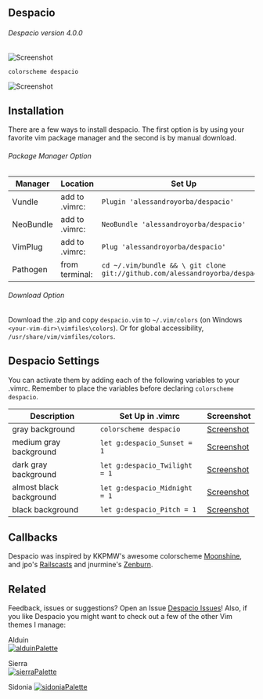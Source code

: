 Despacio
------

###### Despacio version 4.0.0 
![Screenshot](https://cloud.githubusercontent.com/assets/11221489/21798530/c9a588ac-d6c9-11e6-9a53-8f516a76f311.png)

```VimL
colorscheme despacio
```
![Screenshot](https://cloud.githubusercontent.com/assets/11221489/21465773/91ec12c6-c965-11e6-85be-1c336aad5342.png)

Installation
---------------
There are a few ways to install despacio. The first option is by using your favorite vim package manager and the second is by manual download.

###### Package Manager Option
| Manager          | Location        | Set Up                                                                       |
|------------------|-----------------|-----------------------------------------------------------------------------|
| Vundle           | add to .vimrc:  | `Plugin 'alessandroyorba/despacio'`                                         |
| NeoBundle        | add to .vimrc:  | `NeoBundle 'alessandroyorba/despacio'`                                      |
| VimPlug          | add to .vimrc:  | `Plug 'alessandroyorba/despacio'`                                           |
| Pathogen         | from terminal:  | `cd ~/.vim/bundle && \ git clone git://github.com/alessandroyorba/despacio` |

###### Download Option
Download the .zip and copy `despacio.vim` to `~/.vim/colors` (on Windows `<your-vim-dir>\vimfiles\colors`). Or for global accessibility, `/usr/share/vim/vimfiles/colors`.

Despacio Settings
---------------
You can activate them by adding each of the following variables to your .vimrc. Remember to place the variables before declaring `colorscheme despacio`.

| Description                        | Set Up in .vimrc                         | Screenshot                                                                |
|------------------------------------|------------------------------------------|---------------------------------------------------------------------------|
| gray background                    | `colorscheme despacio`                   | [Screenshot](https://cloud.githubusercontent.com/assets/11221489/21465773/91ec12c6-c965-11e6-85be-1c336aad5342.png)|
| medium gray background             | `let g:despacio_Sunset = 1`              | [Screenshot](https://cloud.githubusercontent.com/assets/11221489/21465774/98394d74-c965-11e6-9147-fecb63251afa.png)|
| dark gray background               | `let g:despacio_Twilight = 1`            | [Screenshot](https://cloud.githubusercontent.com/assets/11221489/21465776/a04f7c18-c965-11e6-92b5-4783c171572c.png)|
| almost black background            | `let g:despacio_Midnight = 1`            | [Screenshot](https://cloud.githubusercontent.com/assets/11221489/21465777/a7fa0636-c965-11e6-9a53-28040e0e8576.png)|
| black background                   | `let g:despacio_Pitch = 1`               | [Screenshot](https://cloud.githubusercontent.com/assets/11221489/21465789/2032ea1e-c966-11e6-9352-efe14c0eb0bb.png)|


Callbacks 
-------
Despacio was inspired by KKPMW's awesome colorscheme [Moonshine](https://github.com/KKPMW/moonshine-vim), and jpo's [Railscasts](https://github.com/jpo/vim-railscasts-theme) and jnurmine's [Zenburn](https://github.com/jnurmine/Zenburn). 

Related 
-------
Feedback, issues or suggestions? Open an Issue [Despacio Issues](https://github.com/AlessandroYorba/Despacio/issues)! Also, if you like Despacio you might want to check out a few of the other Vim themes I manage:

Alduin  
[![alduinPalette](https://cloud.githubusercontent.com/assets/11221489/21798526/c5b64916-d6c9-11e6-928a-f2d4006c4d60.png)](https://github.com/AlessandroYorba/Alduin) 

Sierra  
[![sierraPalette](https://cloud.githubusercontent.com/assets/11221489/21798531/cd4a5780-d6c9-11e6-9ec0-544f83382f49.png)](https://github.com/AlessandroYorba/Sierra)

Sidonia
[![sidoniaPalette](https://cloud.githubusercontent.com/assets/11221489/21798546/e03c3b60-d6c9-11e6-80e3-1565d812aa78.png)](https://github.com/AlessandroYorba/Sidonia)
